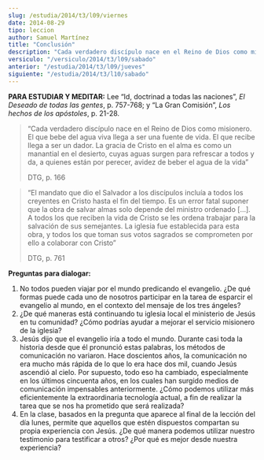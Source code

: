```yaml
---
slug: /estudia/2014/t3/l09/viernes
date: 2014-08-29
tipo: leccion
author: Samuel Martínez
title: "Conclusión"
description: "Cada verdadero discípulo nace en el Reino de Dios como misionero. El que bebe del agua viva llega a ser una fuente de vida. El que recibe llega a ser un..."
versiculo: "/versiculo/2014/t3/l09/sabado"
anterior: "/estudia/2014/t3/l09/jueves"
siguiente: "/estudia/2014/t3/l10/sabado"
---
```


**PARA ESTUDIAR Y MEDITAR:** Lee “Id, doctrinad a todas las naciones”, _El Deseado de todas las gentes_, p. 757-768; y “La Gran Comisión”, _Los hechos de los apóstoles_, p. 21-28.

> “Cada verdadero discípulo nace en el Reino de Dios como misionero. El que bebe del agua viva llega a ser una fuente de vida. El que recibe llega a ser un dador. La gracia de Cristo en el alma es como un manantial en el desierto, cuyas aguas surgen para refrescar a todos y da, a quienes están por perecer, avidez de beber el agua de la vida”
>
> DTG, p. 166

> “El mandato que dio el Salvador a los discípulos incluía a todos los creyentes en Cristo hasta el fin del tiempo. Es un error fatal suponer que la obra de salvar almas solo depende del ministro ordenado [...]. A todos los que reciben la vida de Cristo se les ordena trabajar para la salvación de sus semejantes. La iglesia fue establecida para esta obra, y todos los que toman sus votos sagrados se comprometen por ello a colaborar con Cristo”
>
> DTG, p. 761

**Preguntas para dialogar:**

1.  No todos pueden viajar por el mundo predicando el evangelio. ¿De qué formas puede cada uno de nosotros participar en la tarea de esparcir el evangelio al mundo, en el contexto del mensaje de los tres ángeles?
2.  ¿De qué maneras está continuando tu iglesia local el ministerio de Jesús en tu comunidad? ¿Cómo podrías ayudar a mejorar el servicio misionero de la iglesia?
3.  Jesús dijo que el evangelio iría a todo el mundo. Durante casi toda la historia desde que él pronunció estas palabras, los métodos de comunicación no variaron. Hace doscientos años, la comunicación no era mucho más rápida de lo que lo era hace dos mil, cuando Jesús ascendió al cielo. Por supuesto, todo eso ha cambiado, especialmente en los últimos cincuenta años, en los cuales han surgido medios de comunicación impensables anteriormente. ¿Cómo podemos utilizar más eficientemente la extraordinaria tecnología actual, a fin de realizar la tarea que se nos ha prometido que será realizada?
4.  En la clase, basados en la pregunta que aparece al final de la lección del día lunes, permite que aquellos que estén dispuestos compartan su propia experiencia con Jesús. ¿De qué manera podemos utilizar nuestro testimonio para testificar a otros? ¿Por qué es mejor desde nuestra experiencia?
